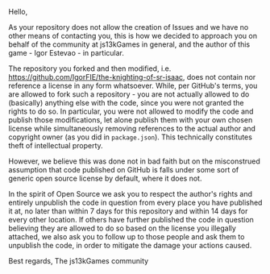 Hello,

As your repository does not allow the creation of Issues and we have no other means of contacting you, this is how we decided to approach you 
on behalf of the community at js13kGames in general, and the author of this game - Igor Estevao - in particular.

The repository you forked and then modified, i.e. https://github.com/IgorFIE/the-knighting-of-sr-isaac, does not contain nor reference a license in any form whatsoever. 
While, per GitHub's terms, you are allowed to fork such a repository - you are not actually allowed to do (basically) anything else with the code, since you were not granted the 
rights to do so. In particular, you were not allowed to modify the code and publish those modifications, let alone publish them with your own chosen license while simultaneously 
removing references to the actual author and copyright owner (as you did in `package.json`). This technically constitutes theft of intellectual property.

However, we believe this was done not in bad faith but on the misconstrued assumption that code published on GitHub is falls under some sort of generic open source license by default, 
where it does not. 

In the spirit of Open Source we ask you to respect the author's rights and entirely unpublish the code in question from every place you have published it at, no later than within 
7 days for this repository and within 14 days for every other location. If others have further published the code in question believing they are allowed to do so based on the license 
you illegally attached, we also ask you to follow up to those people and ask them to unpublish the code, in order to mitigate the damage your actions caused.

Best regards,
The js13kGames community
